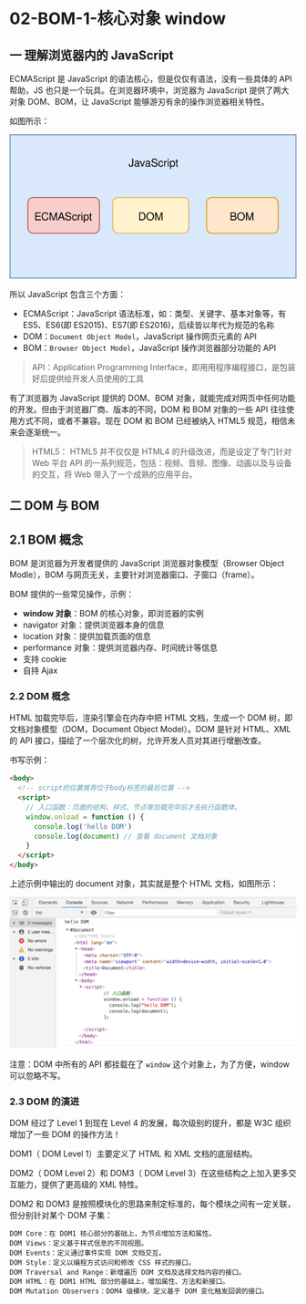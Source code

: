 # 02-BOM-1-核心对象 window

## 一 理解浏览器内的 JavaScript

ECMAScript 是 JavaScript 的语法核心，但是仅仅有语法，没有一些具体的 API 帮助，JS 也只是一个玩具。在浏览器环境中，浏览器为 JavaScript 提供了两大对象 DOM、BOM，让 JavaScript 能够游刃有余的操作浏览器相关特性。

如图所示：

![JavaScript组成](../images/javascript/02-1-01-01.svg)

所以 JavaScript 包含三个方面：

- ECMAScript：JavaScript 语法标准，如：类型、关键字、基本对象等，有 ES5、ES6(即 ES2015)、ES7(即 ES2016)，后续皆以年代为规范的名称
- DOM：`Document Object Model`，JavaScript 操作网页元素的 API
- BOM：`Browser Object Model`，JavaScript 操作浏览器部分功能的 API

> API：Application Programming Interface，即用用程序编程接口，是包装好后提供给开发人员使用的工具

有了浏览器为 JavaScript 提供的 DOM、BOM 对象，就能完成对网页中任何功能的开发。但由于浏览器厂商、版本的不同，DOM 和 BOM 对象的一些 API 往往使用方式不同，或者不兼容。现在 DOM 和 BOM 已经被纳入 HTML5 规范，相信未来会逐渐统一。

> HTML5： HTML5 并不仅仅是 HTML4 的升级改进，而是设定了专门针对 Web 平台 API 的一系列规范，包括：视频、音频、图像、动画以及与设备的交互，将 Web 带入了一个成熟的应用平台。

## 二 DOM 与 BOM

## 2.1 BOM 概念

BOM 是浏览器为开发者提供的 JavaScript 浏览器对象模型（Browser Object Modle），BOM 与网页无关，主要针对浏览器窗口、子窗口（frame）。

BOM 提供的一些常见操作，示例：

- **window 对象**：BOM 的核心对象，即浏览器的实例
- navigator 对象：提供浏览器本身的信息
- location 对象：提供加载页面的信息
- performance 对象：提供浏览器内存、时间统计等信息
- 支持 cookie
- 自持 Ajax

### 2.2 DOM 概念

HTML 加载完毕后，渲染引擎会在内存中把 HTML 文档，生成一个 DOM 树，即文档对象模型（DOM，Document Object Model）。DOM 是针对 HTML、XML 的 API 接口，描绘了一个层次化的树，允许开发人员对其进行增删改查。

书写示例：

```html
<body>
  <!-- script的位置推荐位于body标签的最后位置 -->
  <script>
    // 入口函数：页面的结构、样式、节点等加载完毕后才去执行函数体。
    window.onload = function () {
      console.log('hello DOM')
      console.log(document) // 查看 document 文档对象
    }
  </script>
</body>
```

上述示例中输出的 document 对象，其实就是整个 HTML 文档，如图所示：

![dom](../images/dom/01.png)

注意：DOM 中所有的 API 都挂载在了 `window` 这个对象上，为了方便，window 可以忽略不写。

### 2.3 DOM 的演进

DOM 经过了 Level 1 到现在 Level 4 的发展，每次级别的提升，都是 W3C 组织增加了一些 DOM 的操作方法！

DOM1（ DOM Level 1）主要定义了 HTML 和 XML 文档的底层结构。

DOM2（ DOM Level 2）和 DOM3（ DOM Level 3）在这些结构之上加入更多交互能力，提供了更高级的 XML 特性。

DOM2 和 DOM3 是按照模块化的思路来制定标准的，每个模块之间有一定关联，但分别针对某个 DOM 子集：

```txt
DOM Core：在 DOM1 核心部分的基础上，为节点增加方法和属性。
DOM Views：定义基于样式信息的不同视图。
DOM Events：定义通过事件实现 DOM 文档交互。
DOM Style：定义以编程方式访问和修改 CSS 样式的接口。
DOM Traversal and Range：新增遍历 DOM 文档及选择文档内容的接口。
DOM HTML：在 DOM1 HTML 部分的基础上，增加属性、方法和新接口。
DOM Mutation Observers：DOM4 级模块，定义基于 DOM 变化触发回调的接口。
```
